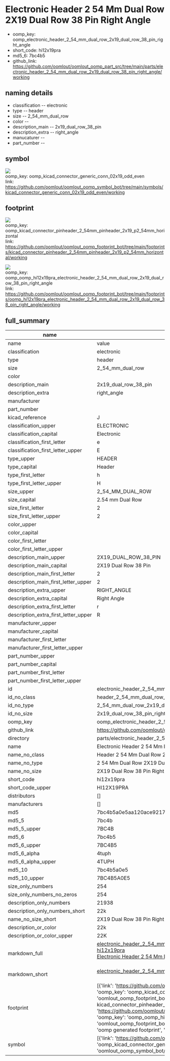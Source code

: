 # Electronic Header 2 54 Mm Dual Row 2X19 Dual Row 38 Pin Right Angle

  
* oomp_key: oomp_electronic_header_2_54_mm_dual_row_2x19_dual_row_38_pin_right_angle 
* short_code: hi12x19pra
* md5_6: 7bc4b5  
* github_link: https://github.com/oomlout/oomlout_oomp_part_src/tree/main/parts/electronic_header_2_54_mm_dual_row_2x19_dual_row_38_pin_right_angle/working  
## naming details
* classification -- electronic
* type -- header
* size -- 2_54_mm_dual_row
* color -- 
* description_main -- 2x19_dual_row_38_pin
* description_extra -- right_angle
* manucaturer -- 
* part_number -- 



## symbol

![](symbol/{index}/working/working_600.png)  
oomp_key: oomp_kicad_connector_generic_conn_02x19_odd_even  
link: https://github.com/oomlout/oomlout_oomp_symbol_bot/tree/main/symbols/kicad_connector_generic_conn_02x19_odd_even/working  

## footprint

![](footprint/{index}/working/working_600.png)  
oomp_key: oomp_kicad_connector_pinheader_2_54mm_pinheader_2x19_p2_54mm_horizontal  
link: https://github.com/oomlout/oomlout_oomp_footprint_bot/tree/main/footprints/kicad_connector_pinheader_2_54mm_pinheader_2x19_p2_54mm_horizontal/working  

![](footprint/{index}/working/working_600.png)  
oomp_key: oomp_oomp_hi12x19pra_electronic_header_2_54_mm_dual_row_2x19_dual_row_38_pin_right_angle  
link: https://github.com/oomlout/oomlout_oomp_footprint_bot/tree/main/footprints/oomp_hi12x19pra_electronic_header_2_54_mm_dual_row_2x19_dual_row_38_pin_right_angle/working  

## full_summary
| name | value | 
| --- | --- | 
| name | value | 
| classification | electronic | 
| type | header | 
| size | 2_54_mm_dual_row | 
| color |  | 
| description_main | 2x19_dual_row_38_pin | 
| description_extra | right_angle | 
| manufacturer |  | 
| part_number |  | 
| kicad_reference | J | 
| classification_upper | ELECTRONIC | 
| classification_capital | Electronic | 
| classification_first_letter | e | 
| classification_first_letter_upper | E | 
| type_upper | HEADER | 
| type_capital | Header | 
| type_first_letter | h | 
| type_first_letter_upper | H | 
| size_upper | 2_54_MM_DUAL_ROW | 
| size_capital | 2.54 mm Dual Row | 
| size_first_letter | 2 | 
| size_first_letter_upper | 2 | 
| color_upper |  | 
| color_capital |  | 
| color_first_letter |  | 
| color_first_letter_upper |  | 
| description_main_upper | 2X19_DUAL_ROW_38_PIN | 
| description_main_capital | 2X19 Dual Row 38 Pin | 
| description_main_first_letter | 2 | 
| description_main_first_letter_upper | 2 | 
| description_extra_upper | RIGHT_ANGLE | 
| description_extra_capital | Right Angle | 
| description_extra_first_letter | r | 
| description_extra_first_letter_upper | R | 
| manufacturer_upper |  | 
| manufacturer_capital |  | 
| manufacturer_first_letter |  | 
| manufacturer_first_letter_upper |  | 
| part_number_upper |  | 
| part_number_capital |  | 
| part_number_first_letter |  | 
| part_number_first_letter_upper |  | 
| id | electronic_header_2_54_mm_dual_row_2x19_dual_row_38_pin_right_angle | 
| id_no_class | header_2_54_mm_dual_row_2x19_dual_row_38_pin_right_angle | 
| id_no_type | 2_54_mm_dual_row_2x19_dual_row_38_pin_right_angle | 
| id_no_size | 2x19_dual_row_38_pin_right_angle | 
| oomp_key | oomp_electronic_header_2_54_mm_dual_row_2x19_dual_row_38_pin_right_angle | 
| github_link | https://github.com/oomlout/oomlout_oomp_part_src/tree/main/parts/electronic_header_2_54_mm_dual_row_2x19_dual_row_38_pin_right_angle/working | 
| directory | parts/electronic_header_2_54_mm_dual_row_2x19_dual_row_38_pin_right_angle | 
| name | Electronic Header 2 54 Mm Dual Row 2X19 Dual Row 38 Pin Right Angle | 
| name_no_class | Header 2 54 Mm Dual Row 2X19 Dual Row 38 Pin Right Angle | 
| name_no_type | 2 54 Mm Dual Row 2X19 Dual Row 38 Pin Right Angle | 
| name_no_size | 2X19 Dual Row 38 Pin Right Angle | 
| short_code | hi12x19pra | 
| short_code_upper | HI12X19PRA | 
| distributors | [] | 
| manufacturers | [] | 
| md5 | 7bc4b5a0e5aa120ace9217bad9fe1d0a | 
| md5_5 | 7bc4b | 
| md5_5_upper | 7BC4B | 
| md5_6 | 7bc4b5 | 
| md5_6_upper | 7BC4B5 | 
| md5_6_alpha | 4tuph | 
| md5_6_alpha_upper | 4TUPH | 
| md5_10 | 7bc4b5a0e5 | 
| md5_10_upper | 7BC4B5A0E5 | 
| size_only_numbers | 254 | 
| size_only_numbers_no_zeros | 254 | 
| description_only_numbers | 21938 | 
| description_only_numbers_short | 22k | 
| name_no_size_short | 2X19 Dual Row 38 Pin Right Angle | 
| description_or_color | 22k | 
| description_or_color_upper | 22K | 
| markdown_full | [electronic_header_2_54_mm_dual_row_2x19_dual_row_38_pin_right_angle](https://github.com/oomlout/oomlout_oomp_part_src/tree/main/parts/electronic_header_2_54_mm_dual_row_2x19_dual_row_38_pin_right_angle/working)<br>[hi12x19pra](https://github.com/oomlout/oomlout_oomp_part_src/tree/main/parts/electronic_header_2_54_mm_dual_row_2x19_dual_row_38_pin_right_angle/working)<br>[Electronic Header 2 54 Mm Dual Row 2X19 Dual Row 38 Pin Right Angle](https://github.com/oomlout/oomlout_oomp_part_src/tree/main/parts/electronic_header_2_54_mm_dual_row_2x19_dual_row_38_pin_right_angle/working)<br><br> | 
| markdown_short | [electronic_header_2_54_mm_dual_row_2x19_dual_row_38_pin_right_angle](https://github.com/oomlout/oomlout_oomp_part_src/tree/main/parts/electronic_header_2_54_mm_dual_row_2x19_dual_row_38_pin_right_angle/working)<br><br> | 
| footprint | [{'link': 'https://github.com/oomlout/oomlout_oomp_footprint_bot/tree/main/foootprntss/kicad_connector_pinheader_2_54mm_pinheader_2x19_p2_54mm_horizontal', 'oomp_key': 'oomp_kicad_connector_pinheader_2_54mm_pinheader_2x19_p2_54mm_horizontal', 'directory': 'oomlout_oomp_footprint_bot/footprints/kicad_connector_pinheader_2_54mm_pinheader_2x19_p2_54mm_horizontal//working/working.kicad_mod', 'note': 'source footprint kicad_connector_pinheader_2_54mm_pinheader_2x19_p2_54mm_horizontal', 'index': 0}, {'link': 'https://github.com/oomlout/oomlout_oomp_footprint_bot/tree/main/foootprntss/oomp_hi12x19pra_electronic_header_2_54_mm_dual_row_2x19_dual_row_38_pin_right_angle', 'oomp_key': 'oomp_oomp_hi12x19pra_electronic_header_2_54_mm_dual_row_2x19_dual_row_38_pin_right_angle', 'directory': 'oomlout_oomp_footprint_bot/footprints/oomp_hi12x19pra_electronic_header_2_54_mm_dual_row_2x19_dual_row_38_pin_right_angle//working/working.kicad_mod', 'note': 'oomp generated footprint', 'index': 1}] | 
| symbol | [{'link': 'https://github.com/oomlout/oomlout_oomp_symbol_bot/tree/main/symbols/kicad_connector_generic_conn_02x19_odd_even', 'oomp_key': 'oomp_kicad_connector_generic_conn_02x19_odd_even', 'directory': 'oomlout_oomp_symbol_bot/symbols/kicad_connector_generic_conn_02x19_odd_even//working/working.kicad_sym', 'index': 0}] | 
